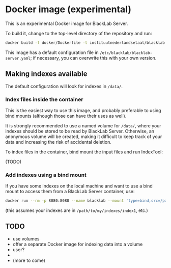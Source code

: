 # Docker image (experimental)

This is an experimental Docker image for BlackLab Server.

To build it, change to the top-level directory of the repository and run:

```bash
docker build -f docker/Dockerfile -t instituutnederlandsetaal/blacklab .
```

This image has a default configuration file in `/etc/blacklab/blacklab-server.yaml`; if necessary, you can overwrite this with your own version.

## Making indexes available

The default configuration will look for indexes in `/data/`.

### Index files inside the container

This is the easiest way to use this image, and probably preferable to using bind mounts (although those can have their uses as well).

It is strongly recommended to use a named volume for `/data/`, where your indexes should be stored to be read by BlackLab Server. Otherwise, an anonymous volume will be created, making it difficult to keep track of your data and increasing the risk of accidental deletion.

To index files in the container, bind mount the input files and run IndexTool:

(TODO)



### Add indexes using a bind mount

If you have some indexes on the local machine and want to use a bind mount to access them from a BlackLab Server container, use:

```bash
docker run --rm -p 8080:8080 --name blacklab --mount 'type=bind,src=/path/to/my/indexes,dst=/data' instituutnederlandsetaal/blacklab
```

(this assumes your indexes are in `/path/to/my/indexes/index1`, etc.)



## TODO
- use volumes
- offer a separate Docker image for indexing data into a volume
- user?
- 
- (more to come)
